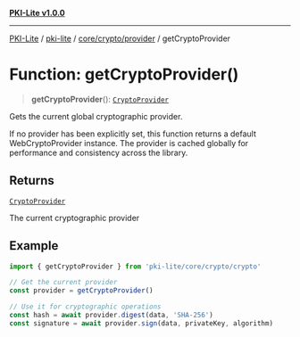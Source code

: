 [**PKI-Lite v1.0.0**](../../../../../README.md)

---

[PKI-Lite](../../../../../README.md) / [pki-lite](../../../../README.md) / [core/crypto/provider](../README.md) / getCryptoProvider

# Function: getCryptoProvider()

> **getCryptoProvider**(): [`CryptoProvider`](../../types/interfaces/CryptoProvider.md)

Gets the current global cryptographic provider.

If no provider has been explicitly set, this function returns a default
WebCryptoProvider instance. The provider is cached globally for performance
and consistency across the library.

## Returns

[`CryptoProvider`](../../types/interfaces/CryptoProvider.md)

The current cryptographic provider

## Example

```typescript
import { getCryptoProvider } from 'pki-lite/core/crypto/crypto'

// Get the current provider
const provider = getCryptoProvider()

// Use it for cryptographic operations
const hash = await provider.digest(data, 'SHA-256')
const signature = await provider.sign(data, privateKey, algorithm)
```
